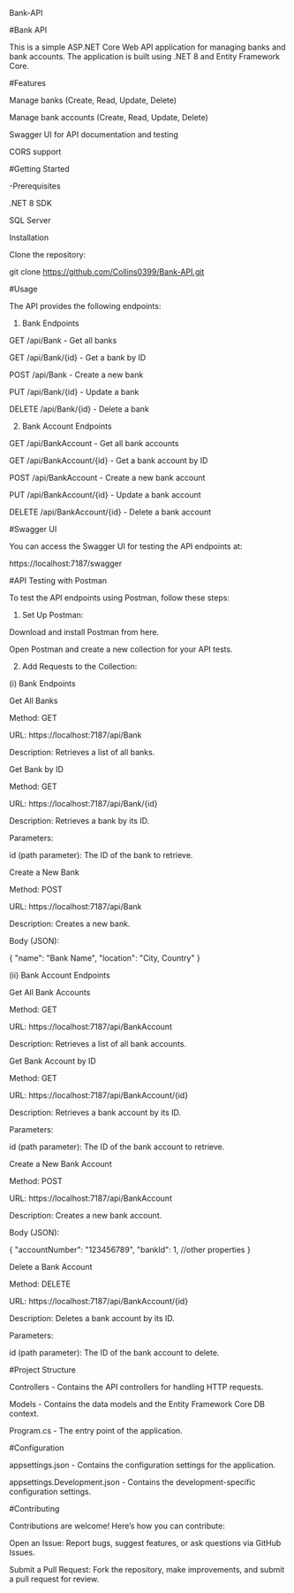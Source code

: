 Bank-API

#Bank API

  This is a simple ASP.NET Core Web API application for managing banks and bank accounts. The application is built using .NET 8 and Entity Framework Core.
  

#Features

Manage banks (Create, Read, Update, Delete)

Manage bank accounts (Create, Read, Update, Delete)

Swagger UI for API documentation and testing

CORS support


#Getting Started

-Prerequisites

.NET 8 SDK

SQL Server

Installation


Clone the repository:

git clone https://github.com/Collins0399/Bank-API.git


#Usage

The API provides the following endpoints:


1. Bank Endpoints

GET /api/Bank - Get all banks

GET /api/Bank/{id} - Get a bank by ID

POST /api/Bank - Create a new bank

PUT /api/Bank/{id} - Update a bank

DELETE /api/Bank/{id} - Delete a bank


2. Bank Account Endpoints

GET /api/BankAccount - Get all bank accounts

GET /api/BankAccount/{id} - Get a bank account by ID

POST /api/BankAccount - Create a new bank account

PUT /api/BankAccount/{id} - Update a bank account

DELETE /api/BankAccount/{id} - Delete a bank account


#Swagger UI

You can access the Swagger UI for testing the API endpoints at:

https://localhost:7187/swagger


#API Testing with Postman

To test the API endpoints using Postman, follow these steps:


1. Set Up Postman:

Download and install Postman from here.

Open Postman and create a new collection for your API tests.

2. Add Requests to the Collection:

(i) Bank Endpoints

Get All Banks

Method: GET

URL: https://localhost:7187/api/Bank

Description: Retrieves a list of all banks.

Get Bank by ID

Method: GET

URL: https://localhost:7187/api/Bank/{id}

Description: Retrieves a bank by its ID.

Parameters:

id (path parameter): The ID of the bank to retrieve.

Create a New Bank

Method: POST

URL: https://localhost:7187/api/Bank

Description: Creates a new bank.

Body (JSON):

{
  "name": "Bank Name",
  "location": "City, Country"
}

(ii) Bank Account Endpoints

Get All Bank Accounts

Method: GET

URL: https://localhost:7187/api/BankAccount

Description: Retrieves a list of all bank accounts.

Get Bank Account by ID

Method: GET

URL: https://localhost:7187/api/BankAccount/{id}

Description: Retrieves a bank account by its ID.

Parameters:

id (path parameter): The ID of the bank account to retrieve.

Create a New Bank Account

Method: POST

URL: https://localhost:7187/api/BankAccount

Description: Creates a new bank account.

Body (JSON):

{
  "accountNumber": "123456789",
  "bankId": 1,
  //other properties
}

Delete a Bank Account

Method: DELETE

URL: https://localhost:7187/api/BankAccount/{id}

Description: Deletes a bank account by its ID.

Parameters:

id (path parameter): The ID of the bank account to delete.


#Project Structure

Controllers - Contains the API controllers for handling HTTP requests.

Models - Contains the data models and the Entity Framework Core DB context.

Program.cs - The entry point of the application.


#Configuration

appsettings.json - Contains the configuration settings for the application.

appsettings.Development.json - Contains the development-specific configuration settings.


#Contributing

Contributions are welcome! Here’s how you can contribute:

Open an Issue: Report bugs, suggest features, or ask questions via GitHub Issues.

Submit a Pull Request: Fork the repository, make improvements, and submit a pull request for review.

